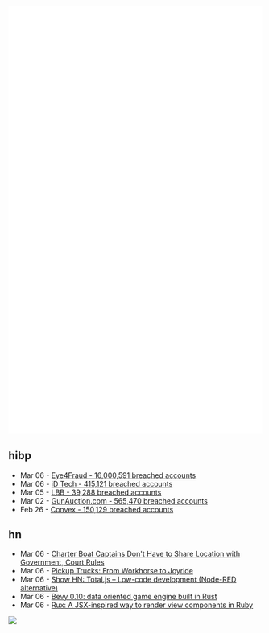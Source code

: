 ![Metrics](https://raw.githubusercontent.com/phixion/phixion/master/metrics.svg)

## hibp

<!--
for https://github.com/phixion/phixion/blob/main/.github/workflows/feeds.yml
-->
<!--START_SECTION:haveibeenpwnd-->
- Mar 06 - [Eye4Fraud - 16,000,591 breached accounts](https://haveibeenpwned.com/PwnedWebsites#Eye4Fraud)
- Mar 06 - [iD Tech - 415,121 breached accounts](https://haveibeenpwned.com/PwnedWebsites#iDTech)
- Mar 05 - [LBB - 39,288 breached accounts](https://haveibeenpwned.com/PwnedWebsites#LBB)
- Mar 02 - [GunAuction.com - 565,470 breached accounts](https://haveibeenpwned.com/PwnedWebsites#GunAuction)
- Feb 26 - [Convex - 150,129 breached accounts](https://haveibeenpwned.com/PwnedWebsites#Convex)
<!--END_SECTION:haveibeenpwnd-->

## hn

<!--
for https://github.com/phixion/phixion/blob/main/.github/workflows/feeds.yml
-->
<!--START_SECTION:hn-->
- Mar 06 - [Charter Boat Captains Don&#x27;t Have to Share Location with Government, Court Rules](https://reason.com/2023/03/06/charter-boat-captains-dont-have-to-share-their-location-data-with-the-government-court-rules/)
- Mar 06 - [Pickup Trucks: From Workhorse to Joyride](https://www.axios.com/ford-pickup-trucks-history)
- Mar 06 - [Show HN: Total.js – Low-code development (Node-RED alternative)](https://www.totaljs.com/flow/)
- Mar 06 - [Bevy 0.10: data oriented game engine built in Rust](https://bevyengine.org/news/bevy-0-10/)
- Mar 06 - [Rux: A JSX-inspired way to render view components in Ruby](https://github.com/camertron/rux)
<!--END_SECTION:hn-->

<!--
for https://yhype.me
-->
![](https://hit.yhype.me/github/profile?user_id=13013670)
